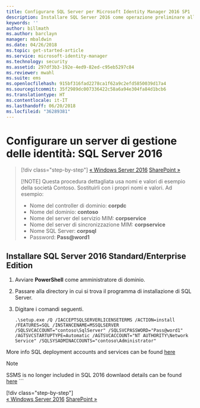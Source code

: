 ```yaml
---
title: Configurare SQL Server per Microsoft Identity Manager 2016 SP1 | Microsoft Docs
description: Installare SQL Server 2016 come operazione preliminare all'installazione di MIM 2016.
keywords: ''
author: billmath
ms.author: barclayn
manager: mbaldwin
ms.date: 04/26/2018
ms.topic: get-started-article
ms.service: microsoft-identity-manager
ms.technology: security
ms.assetid: 297df3b3-192e-4ed9-82ed-c95eb5297c84
ms.reviewer: mwahl
ms.suite: ems
ms.openlocfilehash: 915bf316fad2278ca1f62a9c2efd5850039d17a4
ms.sourcegitcommit: 35f2989dc007336422c58a6a94e304fa84d1bcb6
ms.translationtype: HT
ms.contentlocale: it-IT
ms.lasthandoff: 06/20/2018
ms.locfileid: "36289381"
---
```

# <a name="set-up-an-identity-management-server-sql-server-2016"></a>Configurare un server di gestione delle identità: SQL Server 2016

> [!div class="step-by-step"]
> [« Windows Server 2016](prepare-server-ws2016.md)
> [SharePoint »](prepare-server-sharepoint.md)
> 
> [!NOTE]
> Questa procedura dettagliata usa nomi e valori di esempio della società Contoso. Sostituirli con i propri nomi e valori. Ad esempio:
> - Nome del controller di dominio: **corpdc**
> - Nome del dominio: **contoso**
> - Nome del server del servizio MIM: **corpservice**
> - Nome del server di sincronizzazione MIM: **corpservice**
> - Nome SQL Server: **corpsql**
> - Password: <strong>Pass@word1</strong>

## <a name="install-sql-server-2016-standardenterprise-edition"></a>Installare **SQL Server 2016 Standard/Enterprise Edition**

1. Avviare **PowerShell** come amministratore di dominio.

2. Passare alla directory in cui si trova il programma di installazione di SQL Server.

3. Digitare i comandi seguenti.

    ```
    .\setup.exe /Q /IACCEPTSQLSERVERLICENSETERMS /ACTION=install /FEATURES=SQL /INSTANCENAME=MSSQLSERVER /SQLSVCACCOUNT="contoso\SqlServer" /SQLSVCPASSWORD="Pass@word1"   /AGTSVCSTARTUPTYPE=Automatic /AGTSVCACCOUNT="NT AUTHORITY\Network Service" /SQLSYSADMINACCOUNTS="contoso\Administrator"

More info SQL deployment accounts and services can be found [here](https://docs.microsoft.com/en-us/sql/database-engine/configure-windows/configure-windows-service-accounts-and-permissions?view=sql-server-2017)
> [!NOTE]
> SSMS is no longer included in SQL 2016 downlaod details can be found [here](https://docs.microsoft.com/en-us/sql/ssms/download-sql-server-management-studio-ssms?view=sql-server-2017)    ```
> 
> [!div class="step-by-step"]  
> [« Windows Server 2016](prepare-server-ws2016.md)
> [SharePoint »](prepare-server-sharepoint.md)
